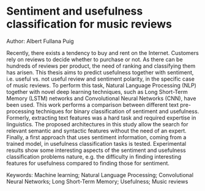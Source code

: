 # Sentiment and usefulness classification for music reviews

Author: Albert Fullana Puig


Recently, there exists a tendency to buy and rent on the Internet. Customers rely on reviews to decide whether to purchase or not. As there can be hundreds of reviews per product, the need of ranking and classifying them has arisen.
This thesis aims to predict usefulness together with sentiment, i.e. useful vs. not useful review and sentiment polarity, in the specific case of music reviews. To perform this task, Natural Language Processing (NLP) together with novel deep learning techniques, such as Long Short-Term Memory (LSTM) networks and Convolutional Neural Networks (CNN), have been used. This work performs a comparison between different text pre-processing techniques for binary classification of sentiment and usefulness. Formerly, extracting text features was a hard task and required expertise in linguistics. The proposed architectures in this study allow the search for relevant semantic and syntactic features without the need of an expert. Finally, a first approach that uses sentiment information, coming from a trained model, in usefulness classification tasks is tested.
Experimental results show some interesting aspects of the sentiment and usefulness classification problems nature, e.g. the difficulty in finding interesting features for usefulness compared to finding those for sentiment.

Keywords: Machine learning; Natural Language Processing; Convolutional Neural Networks; Long Short-Term Memory; Usefulness; Music reviews
